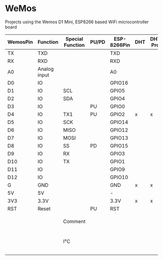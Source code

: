 # WeMos
Projects using the Wemos D1 Mini, ESP8266 based WiFi microcontroller board

| WemosPin 	| Function     	| Special Function 	| PU/PD 	| ESP-8266Pin 	| DHT 	| DHT Pro 	| OLED 64x48 	| 1-Button   	| WS2812B 	| Relay V2 	| Motor             	| MicroSD 	| Battery 	| Proto 	| 8x8 LED Matrix    	| OLED 128x64 	| SI7021 	| Neopixel Jewel 7 	| Comment        	|
|----------	|--------------	|-----------------	|-------	|-------------	|-----	|---------	|-----------	|------------	|---------	|----------	|-------------------	|---------	|---------	|-------	|-------------------	|------------	|--------	|-----------------	|----------------	|
| TX       	| TXD          	|                 	|       	| TXD         	|     	|         	|           	|            	|         	|          	|                   	|         	|         	| x     	|                   	|            	|        	|                 	|                	|
| RX       	| RXD          	|                 	|       	| RXD         	|     	|         	|           	|            	|         	|          	|                   	|         	|         	| x     	|                   	|            	|        	|                 	|                	|
| A0       	| Analog input 	|                 	|       	| A0          	|     	|         	|           	|            	|         	|          	|                   	|         	|         	| x     	|                   	|            	|        	|                 	| max 3.2V input 	|
| D0       	| IO           	|                 	|       	| GPIO16      	|     	|         	|           	|            	|         	|          	|                   	|         	|         	| x     	|                   	|            	|        	|                 	|                	|
| D1       	| IO           	| SCL             	|       	| GPIO5       	|     	|         	| x         	|            	|         	| x        	| x                 	|         	|         	| x     	| x                 	| x          	| x      	|                 	|                	|
| D2       	| IO           	| SDA             	|       	| GPIO4       	|     	|         	| x         	|            	| x       	|          	| x                 	|         	|         	| x     	| x                 	| x          	| x      	|                 	|                	|
| D3       	| IO           	|                 	| PU    	| GPIO0       	|     	|         	|           	| x          	|         	|          	|                   	|         	|         	| x     	|                   	|            	|        	|                 	|                	|
| D4       	| IO           	| TX1             	| PU    	| GPIO2       	| x    	| x       	|           	|            	|         	|          	|                   	|         	|         	| x     	|                   	|            	|        	| x               	| BUILTIN_LED    	|
| D5       	| IO           	| SCK             	|       	| GPIO14      	|     	|         	|           	|            	|         	|          	|                   	| x       	|         	| x     	|                   	|            	|        	|                 	|                	|
| D6       	| IO           	| MISO            	|       	| GPIO12      	|     	|         	|           	|            	|         	|          	|                   	| x       	|         	| x     	|                   	|            	|        	|                 	|                	|
| D7       	| IO           	| MOSI            	|       	| GPIO13      	|     	|         	|           	|            	|         	|          	|                   	| x       	|         	| x     	|                   	|            	|        	|                 	|                	|
| D8       	| IO           	| SS              	| PD    	| GPIO15      	|     	|         	|           	|            	|         	|          	|                   	| x       	|         	| x     	|                   	|            	|        	|                 	|                	|
| D9       	| IO           	| RX              	|       	| GPIO3       	|     	|         	|           	|            	|         	|          	|                   	|         	|         	|       	|                   	|            	|        	|                 	|                	|
| D10      	| IO           	| TX              	|       	| GPIO1       	|     	|         	|           	|            	|         	|          	|                   	|         	|         	|       	|                   	|            	|        	|                 	|                	|
| D11      	| IO           	|                 	|       	| GPIO9       	|     	|         	|           	|            	|         	|          	|                   	|         	|         	|       	|                   	|            	|        	|                 	|                	|
| D12      	| IO           	|                 	|       	| GPIO10      	|     	|         	|           	|            	|         	|          	|                   	|         	|         	|       	|                   	|            	|        	|                 	|                	|
| G        	| GND          	|                 	|       	| GND         	| x   	| x       	| x         	| x          	| x       	| x        	| x                 	| x       	| x       	| x     	| x                 	| x          	| x      	| x               	|                	|
| 5V       	| 5V           	|                 	|       	| -           	|     	|         	|           	|            	|         	| x        	|                   	|         	| x       	| x     	|                   	|            	|        	| x               	|                	|
| 3V3      	| 3.3V         	|                 	|       	| 3.3V        	| x   	| x       	| x         	|            	| x       	|          	| x                 	| x       	|         	| x     	| x                 	| x          	| x      	|                 	|                	|
| RST      	| Reset        	|                 	| PU    	| RST         	|     	|         	|           	|            	|         	|          	|                   	|         	|         	| x     	|                   	|            	|        	|                 	|                	|
|          	|              	|                 	|       	|             	|     	|         	|           	|            	|         	|          	|                   	|         	|         	|       	|                   	|            	|        	|                 	|                	|
|          	|              	| Comment         	|       	|             	|     	|         	| SSD1306   	| Low Active 	|         	|          	|                   	|         	|         	|       	| HT16K33           	| SSD1306    	|        	|                 	|                	|
|          	|              	| I²C             	|       	|             	|     	|         	| 0x3C\* 0x3D	|            	|         	|          	| 0x2D 0x2E 0x2F 0x30\* |         	|         	|       	| 0x70\* 0x71 0x72 0x73 	| 0x3C 0x3D\*  	| 0x40\*  	|                 	|                	|
